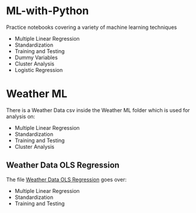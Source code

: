 # ML-with-Python
Practice notebooks covering a variety of machine learning techniques
- Multiple Linear Regression
- Standardization
- Training and Testing
- Dummy Variables
- Cluster Analysis
- Logistic Regression

# Weather ML
There is a Weather Data csv inside the Weather ML folder which is used for analysis on: 
- Multiple Linear Regression
- Standardization
- Training and Testing
- Cluster Analysis
## Weather Data OLS Regression 
The file [Weather Data OLS Regression](/Weather%20MLR/Weather%20Data%20OLS%20Regression.ipynb) goes over:
- Multiple Linear Regression
- Standardization
- Training and Testing
